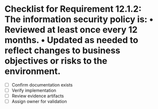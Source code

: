 # Checklist for Requirement 12.1.2: The information security policy is: • Reviewed at least once every 12 months. • Updated as needed to reflect changes to business objectives or risks to the environment.

- [ ] Confirm documentation exists
- [ ] Verify implementation
- [ ] Review evidence artifacts
- [ ] Assign owner for validation
